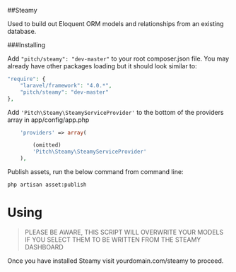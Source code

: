 ##Steamy

Used to build out Eloquent ORM models and relationships from an existing database.

###Installing

Add ```"pitch/steamy": "dev-master"``` to your root composer.json file. You may already have other packages loading but it should look similar to:

```php
"require": {
	"laravel/framework": "4.0.*",
	"pitch/steamy": "dev-master"
},
```

Add ```'Pitch\Steamy\SteamyServiceProvider'``` to the bottom of the providers array in app/config/app.php

```php
	'providers' => array(

		(omitted)
		'Pitch\Steamy\SteamyServiceProvider'
	),
```

Publish assets, run the below command from command line:

```shell
php artisan asset:publish
```

Using
=====

> PLEASE BE AWARE, THIS SCRIPT WILL OVERWRITE YOUR MODELS IF YOU SELECT
> THEM TO BE WRITTEN FROM THE STEAMY DASHBOARD

Once you have installed Steamy visit yourdomain.com/steamy to proceed.
